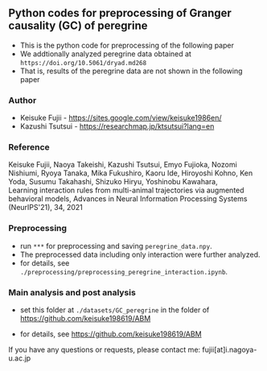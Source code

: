 ## Python codes for preprocessing of Granger causality (GC) of peregrine

* This is the python code for preprocessing of the following paper
* We addtionally analyzed peregrine data obtained at `https://doi.org/10.5061/dryad.md268`
* That is, results of the peregrine data are not shown in the following paper

### Author
* Keisuke Fujii - https://sites.google.com/view/keisuke1986en/
* Kazushi Tsutsui - https://researchmap.jp/ktsutsui?lang=en

### Reference
Keisuke Fujii, Naoya Takeishi, Kazushi Tsutsui, Emyo Fujioka, Nozomi Nishiumi, Ryoya Tanaka, Mika Fukushiro, Kaoru Ide, Hiroyoshi Kohno, Ken Yoda, Susumu Takahashi, Shizuko Hiryu, Yoshinobu Kawahara,  
Learning interaction rules from multi-animal trajectories via augmented behavioral models, 
Advances in Neural Information Processing Systems (NeurIPS'21), 34, 2021

### Preprocessing

* run `***` for preprocessing and saving `peregrine_data.npy`.
* The preprocessed data including only interaction were further analyzed. 
* for details, see `./preprocessing/preprocessing_peregrine_interaction.ipynb`.

### Main analysis and post analysis

* set this folder at `./datasets/GC_peregrine` in the folder of https://github.com/keisuke198619/ABM 

* for details, see https://github.com/keisuke198619/ABM
 
If you have any questions or requests, please contact me: fujii[at]i.nagoya-u.ac.jp
